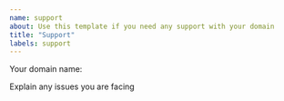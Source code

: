 ```yaml
---
name: support
about: Use this template if you need any support with your domain
title: "Support"
labels: support
---
```


Your domain name:

Explain any issues you are facing
